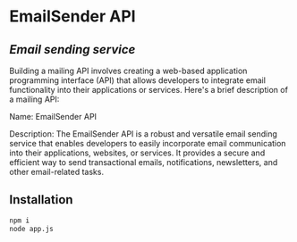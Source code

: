 # EmailSender API
## _Email sending service_

Building a mailing API involves creating a web-based application programming interface (API) that allows developers to integrate email functionality into their applications or services. Here's a brief description of a mailing API:

Name: EmailSender API

Description:
The EmailSender API is a robust and versatile email sending service that enables developers to easily incorporate email communication into their applications, websites, or services. It provides a secure and efficient way to send transactional emails, notifications, newsletters, and other email-related tasks.

## Installation


```sh
npm i
node app.js
```
